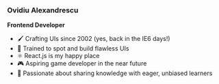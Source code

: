 ### Ovidiu Alexandrescu
**Frontend Developer** 

-   🖌️ Crafting UIs since 2002 (yes, back in the IE6 days!)
-   👀 Trained to spot and build flawless UIs
-   ⚛️ React.js is my happy place
-   🎮 Aspiring game developer in the near future
-   🌱 Passionate about sharing knowledge with eager, unbiased learners
